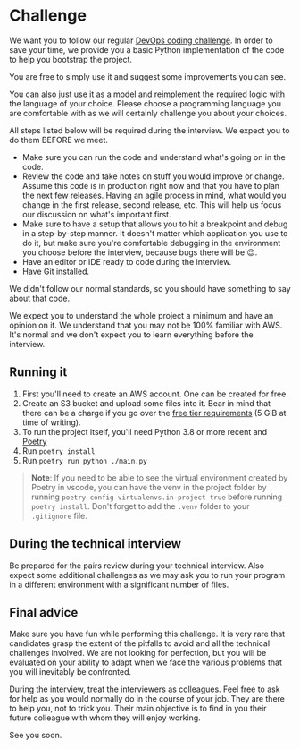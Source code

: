 # Challenge

We want you to follow our regular [DevOps coding challenge](https://github.com/coveo/devops-coding-challenge). In order to
save your time, we provide you a basic Python implementation of the code to help you bootstrap the project.

You are free to simply use it and suggest some improvements you can see.

You can also just use it as a model and reimplement the required logic with the language of your choice. Please choose a
programming language you are comfortable with as we will certainly challenge you about your choices.

All steps listed below will be required during the interview. We expect you to do them BEFORE we meet.

- Make sure you can run the code and understand what's going on in the code.
- Review the code and take notes on stuff you would improve or change. Assume this code is in production right now and that
you have to plan the next few releases. Having an agile process in mind, what would you change in the first release, second
release, etc. This will help us focus our discussion on what's important first.
- Make sure to have a setup that allows you to hit a breakpoint and debug in a step-by-step manner. It doesn't matter which
application you use to do it, but make sure you're comfortable debugging in the environment you choose before the interview,
because bugs there will be 😉.
- Have an editor or IDE ready to code during the interview.
- Have Git installed.

We didn't follow our normal standards, so you should have something to say about that code.

We expect you to understand the whole project a minimum and have an opinion on it. We understand that you may not be 100%
familiar with AWS. It's normal and we don't expect you to learn everything before the interview.

## Running it

1. First you'll need to create an AWS account. One can be created for free.
2. Create an S3 bucket and upload some files into it. Bear in mind that there can be a charge if you go over the
[free tier requirements](https://aws.amazon.com/free/?all-free-tier.sort-by=item.additionalFields.SortRank&all-free-tier.sort-order=asc&awsf.Free%20Tier%20Types=*all&awsf.Free%20Tier%20Categories=*all&all-free-tier.q=S3&all-free-tier.q_operator=AND)
(5 GiB at time of writing).
3. To run the project itself, you'll need Python 3.8 or more recent and [Poetry](https://python-poetry.org/docs/#installation)
4. Run `poetry install`
5. Run `poetry run python ./main.py`

> **Note**: If you need to be able to see the virtual environment created by Poetry in vscode, you can have the venv in the project folder by running `poetry config virtualenvs.in-project true` before running `poetry install`.
> Don't forget to add the `.venv` folder to your `.gitignore` file.

## During the technical interview

Be prepared for the pairs review during your technical interview. Also expect some additional challenges as we may ask you
to run your program in a different environment with a significant number of files.

## Final advice

Make sure you have fun while performing this challenge. It is very rare that candidates grasp the extent of the pitfalls to
avoid and all the technical challenges involved. We are not looking for perfection, but you will be evaluated on your ability
to adapt when we face the various problems that you will inevitably be confronted.

During the interview, treat the interviewers as colleagues. Feel free to ask for help as you would normally do in the course
of your job. They are there to help you, not to trick you. Their main objective is to find in you their future colleague with
whom they will enjoy working.

See you soon.
